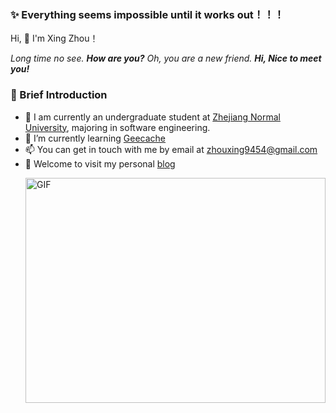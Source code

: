 ### ✨ Everything seems impossible until it works out！！！

<p>Hi, 👋  I'm Xing Zhou！

<em>Long time no see. <b>How are you?</b> Oh, you are a new friend. <b>Hi, Nice to meet you!</b> </em>

### 🤡 Brief Introduction

- 🏫 I am currently an undergraduate student at [Zhejiang Normal University](https://www.zjnu.edu.cn/), majoring in software engineering.
- 🌱 I’m currently learning [Geecache](https://github.com/zhouxing9454/Geecache)
- 📫 You can get in touch with me by email at [zhouxing9454@gmail.com](mailto:zhouxing9454@gmail.com)
- 🎈  Welcome to visit my personal [blog](https://www.youandgentleness.cn/)

<img align="right" alt="GIF" src="https://raw.githubusercontent.com/abhisheknaiidu/abhisheknaiidu/master/code.gif" width="480" height="360" title="Error!">
